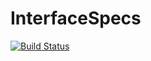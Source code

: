 # InterfaceSpecs

[![Build Status](https://github.com/Keno/InterfaceSpecs.jl/actions/workflows/CI.yml/badge.svg?branch=main)](https://github.com/Keno/InterfaceSpecs.jl/actions/workflows/CI.yml?query=branch%3Amain)
